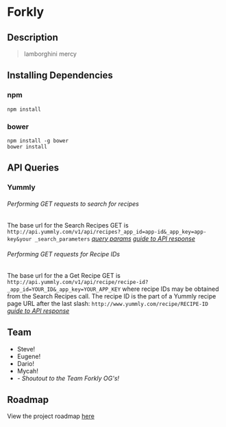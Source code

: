 # Forkly

## Description

> lamborghini mercy

## Installing Dependencies

### npm
```
npm install
```

### bower
```
npm install -g bower
bower install
```

## API Queries

### Yummly
###### Performing GET requests to search for recipes

The base url for the Search Recipes GET is
`http://api.yummly.com/v1/api/recipes?_app_id=app-id&_app_key=app-key&your _search_parameters`
*[query params](https://developer.yummly.com/documentation#Parameters)*
*[guide to API response](https://developer.yummly.com/documentation#Consumer)*

###### Performing GET requests for Recipe IDs

The base url for the a Get Recipe GET is
`http://api.yummly.com/v1/api/recipe/recipe-id?_app_id=YOUR_ID&_app_key=YOUR_APP_KEY`
where recipe IDs may be obtained from the Search Recipes call. The recipe ID is the part of a Yummly recipe page URL after the last slash:
`http://www.yummly.com/recipe/RECIPE-ID`
*[guide to API response](https://developer.yummly.com/documentation#Recipe)*

## Team

  - Steve!
  - Eugene!
  - Dario!
  - Mycah!
  - *- Shoutout to the Team Forkly OG's!*


## Roadmap

View the project roadmap [here](LINK_TO_DOC)


